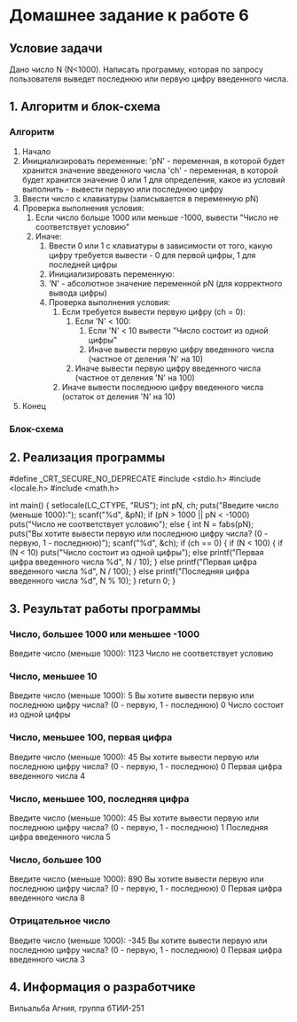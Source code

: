 # Домашнее задание к работе 6
## Условие задачи
Дано число N (N<1000). Написать программу, которая по запросу
пользователя выведет последнюю или первую цифру введенного числа.
## 1. Алгоритм и блок-схема
### Алгоритм 
1. Начало
2. Инициализировать переменные:
   'pN' - переменная, в которой будет хранится значение введенного числа
   'ch' - переменная, в которой будет хранится значение 0 или 1 для определения, какое из условий выполнить - вывести первую или последнюю цифру
3. Ввести число с клавиатуры (записывается в переменную pN)
4. Проверка выполнения условия:
   1. Если число больше 1000 или меньше -1000, вывести "Число не соответствует условию"
   2. Иначе:
      1. Ввести 0 или 1 с клавиатуры в зависимости от того, какую цифру требуется вывести - 0 для первой цифры, 1 для последней цифры
      2. Инициализировать переменную:
      3. 'N' - абсолютное значение переменной pN (для корректного вывода цифры)
      4. Проверка выполнения условия:
         1. Если требуется вывести первую цифру (ch = 0):
            1. Если 'N' < 100:
               1. Если 'N' < 10  вывести "Число состоит из одной цифры"
               2. Иначе вывести первую цифру введенного числа (частное от деления 'N' на 10)
            2. Иначе вывести первую цифру введенного числа (частное от деления 'N' на 100)
         2. Иначе вывести последнюю цифру введенного числа (остаток от деления 'N' на 10)
5. Конец
### Блок-схема


## 2. Реализация программы 
#define _CRT_SECURE_NO_DEPRECATE
#include <stdio.h>
#include <locale.h>
#include <math.h>

int main()
{
    setlocale(LC_CTYPE, "RUS");
    int pN, ch;
    puts("Введите число (меньше 1000):");
    scanf("%d", &pN);
    if (pN > 1000 || pN < -1000) puts("Число не соответствует условию");
    else {
        int N = fabs(pN);
        puts("Вы хотите вывести первую или последнюю цифру числа? (0 - первую, 1 - последнюю)");
        scanf("%d", &ch);
        if (ch == 0)
        {
            if (N < 100) {
                if (N < 10) puts("Число состоит из одной цифры");
                else printf("Первая цифра введенного числа %d", N / 10);
            }
            else printf("Первая цифра введенного числа %d", N / 100);
        }
        else printf("Последняя цифра введенного числа %d", N % 10);
    }
    return 0;
}
## 3. Результат работы программы
### Число, большее 1000 или меньшее -1000
Введите число (меньше 1000):
1123
Число не соответствует условию
### Число, меньшее 10
Введите число (меньше 1000):
5
Вы хотите вывести первую или последнюю цифру числа? (0 - первую, 1 - последнюю)
0
Число состоит из одной цифры
### Число, меньшее 100, первая цифра
Введите число (меньше 1000):
45
Вы хотите вывести первую или последнюю цифру числа? (0 - первую, 1 - последнюю)
0
Первая цифра введенного числа 4
### Число, меньшее 100, последняя цифра
Введите число (меньше 1000):
45
Вы хотите вывести первую или последнюю цифру числа? (0 - первую, 1 - последнюю)
1
Последняя цифра введенного числа 5
### Число, большее 100
Введите число (меньше 1000):
890
Вы хотите вывести первую или последнюю цифру числа? (0 - первую, 1 - последнюю)
0
Первая цифра введенного числа 8
### Отрицательное число
Введите число (меньше 1000):
-345
Вы хотите вывести первую или последнюю цифру числа? (0 - первую, 1 - последнюю)
0
Первая цифра введенного числа 3
## 4. Информация о разработчике
Вильальба Агния, группа бТИИ-251
